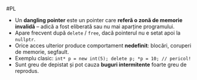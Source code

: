#PL 

- Un **dangling pointer** este un pointer care **referă o zonă de memorie invalidă** – adică a fost eliberată sau nu mai aparține programului.
- Apare frecvent după `delete` / `free`, dacă pointerul nu e setat apoi la `nullptr`.
- Orice acces ulterior produce comportament **nedefinit**: blocări, coruperi de memorie, segfault.
- Exemplu clasic: `int* p = new int(5); delete p; *p = 10; // pericol!`
- Sunt greu de depistat și pot cauza **buguri intermitente** foarte greu de reprodus.

